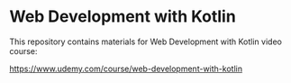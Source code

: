 # Web Development with Kotlin

This repository contains materials for Web Development with Kotlin video course:   

https://www.udemy.com/course/web-development-with-kotlin

